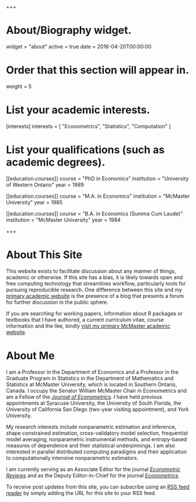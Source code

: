 +++
# About/Biography widget.
widget = "about"
active = true
date = 2016-04-20T00:00:00

# Order that this section will appear in.
weight = 5

# List your academic interests.
[interests]
  interests = [
    "Econometrics",
    "Statistics",
    "Computation"
  ]

# List your qualifications (such as academic degrees).
[[education.courses]]
  course = "PhD in Economics"
  institution = "University of Western Ontario"
  year = 1989

[[education.courses]]
  course = "M.A. in Economics"
  institution = "McMaster University"
  year = 1985

[[education.courses]]
  course = "B.A. in Economics (Summa Cum Laude)"
  institution = "McMaster University"
  year = 1984
 
+++

# About This Site

This website exists to facilitate discussion about any manner of things, academic or otherwise. If this site has a bias, it is likely towards open and free computing technology that streamlines workflow, particularly tools for pursuing reproducible research. One difference between this site and my [primary academic website](https://socialsciences.mcmaster.ca/people/racinej) is the presence of a blog that presents a forum for further discussion in the public sphere.

If you are searching for working papers, information about R packages or textbooks that I have authored, a current curriculum vitae, course information and the like, kindly [visit my primary McMaster academic website](https://socialsciences.mcmaster.ca/people/racinej).

# About Me

I am a Professor in the Department of Economics and a Professor in the Graduate Program in Statistics in the Department of Mathematics and Statistics at McMaster University, which is located in Southern Ontario, Canada. I occupy the Senator William McMaster Chair in Econometrics and am a Fellow of the [*Journal of Econometrics*](https://www.journals.elsevier.com/journal-of-econometrics). I have held previous appointments at Syracuse University, the University of South Florida, the University of California San Diego (two-year visiting appointment), and York University.

My research interests include nonparametric estimation and inference, shape constrained estimation, cross-validatory model selection, frequentist model averaging, nonparametric instrumental methods, and entropy-based measures of dependence and their statistical underpinnings. I am also interested in parallel distributed computing paradigms and their application to computationally intensive nonparametric estimators.

I am currently serving as an Associate Editor for the journal [*Econometric Reviews*](https://www.tandfonline.com/loi/lecr20) and as the Deputy Editor-in-Chief for the journal [*Econometrics*](http://www.mdpi.com/journal/econometrics).

To receive post updates from this site, you can subscribe using an [RSS feed reader](https://www.wired.com/story/rss-readers-feedly-inoreader-old-reader) by simply adding the URL for this site to your RSS feed.
